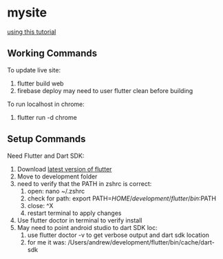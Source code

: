 # mysite
[using this tutorial](https://youtu.be/UOTwRXAh6VY?si=RxkiuWWbZCAfV3Wp)

## Working Commands
To update live site:
1) flutter build web
2) firebase deploy
   may need to user flutter clean before building

To run localhost in chrome:
1) flutter run  -d chrome


## Setup Commands
Need Flutter and Dart SDK:
1) Download [latest version of flutter](https://docs.flutter.dev/get-started/install/macos/web)
2) Move to development folder
3) need to verify that the PATH in zshrc is correct:
   1) open: nano ~/.zshrc
   2) check for path: export PATH=$HOME/development/flutter/bin:$PATH
   3) close: ^X
   4) restart terminal to apply changes
4) Use flutter doctor in terminal to verify install
5) May need to point android studio to dart SDK loc:
   1) use flutter doctor -v to get verbose output and dart sdk location
   2) for me it was: /Users/andrew/development/flutter/bin/cache/dart-sdk